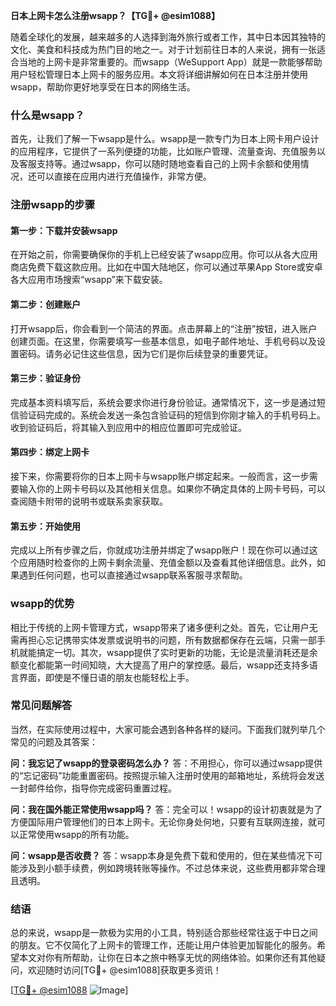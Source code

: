 **日本上网卡怎么注册wsapp？【TG💪+ @esim1088】**

随着全球化的发展，越来越多的人选择到海外旅行或者工作，其中日本因其独特的文化、美食和科技成为热门目的地之一。对于计划前往日本的人来说，拥有一张适合当地的上网卡是非常重要的。而wsapp（WeSupport App）就是一款能够帮助用户轻松管理日本上网卡的服务应用。本文将详细讲解如何在日本注册并使用wsapp，帮助你更好地享受在日本的网络生活。

### 什么是wsapp？

首先，让我们了解一下wsapp是什么。wsapp是一款专门为日本上网卡用户设计的应用程序，它提供了一系列便捷的功能，比如账户管理、流量查询、充值服务以及客服支持等。通过wsapp，你可以随时随地查看自己的上网卡余额和使用情况，还可以直接在应用内进行充值操作，非常方便。

### 注册wsapp的步骤

#### 第一步：下载并安装wsapp
在开始之前，你需要确保你的手机上已经安装了wsapp应用。你可以从各大应用商店免费下载这款应用。比如在中国大陆地区，你可以通过苹果App Store或安卓各大应用市场搜索“wsapp”来下载安装。

#### 第二步：创建账户
打开wsapp后，你会看到一个简洁的界面。点击屏幕上的“注册”按钮，进入账户创建页面。在这里，你需要填写一些基本信息，如电子邮件地址、手机号码以及设置密码。请务必记住这些信息，因为它们是你后续登录的重要凭证。

#### 第三步：验证身份
完成基本资料填写后，系统会要求你进行身份验证。通常情况下，这一步是通过短信验证码完成的。系统会发送一条包含验证码的短信到你刚才输入的手机号码上。收到验证码后，将其输入到应用中的相应位置即可完成验证。

#### 第四步：绑定上网卡
接下来，你需要将你的日本上网卡与wsapp账户绑定起来。一般而言，这一步需要输入你的上网卡号码以及其他相关信息。如果你不确定具体的上网卡号码，可以查阅随卡附带的说明书或联系卖家获取。

#### 第五步：开始使用
完成以上所有步骤之后，你就成功注册并绑定了wsapp账户！现在你可以通过这个应用随时检查你的上网卡剩余流量、充值金额以及查看其他详细信息。此外，如果遇到任何问题，也可以直接通过wsapp联系客服寻求帮助。

### wsapp的优势

相比于传统的上网卡管理方式，wsapp带来了诸多便利之处。首先，它让用户无需再担心忘记携带实体发票或说明书的问题，所有数据都保存在云端，只需一部手机就能搞定一切。其次，wsapp提供了实时更新的功能，无论是流量消耗还是余额变化都能第一时间知晓，大大提高了用户的掌控感。最后，wsapp还支持多语言界面，即使是不懂日语的朋友也能轻松上手。

### 常见问题解答

当然，在实际使用过程中，大家可能会遇到各种各样的疑问。下面我们就列举几个常见的问题及其答案：

**问：我忘记了wsapp的登录密码怎么办？**
答：不用担心，你可以通过wsapp提供的“忘记密码”功能重置密码。按照提示输入注册时使用的邮箱地址，系统将会发送一封邮件给你，指导你完成密码重置过程。

**问：我在国外能正常使用wsapp吗？**
答：完全可以！wsapp的设计初衷就是为了方便国际用户管理他们的日本上网卡。无论你身处何地，只要有互联网连接，就可以正常使用wsapp的所有功能。

**问：wsapp是否收费？**
答：wsapp本身是免费下载和使用的，但在某些情况下可能涉及到小额手续费，例如跨境转账等操作。不过总体来说，这些费用都非常合理且透明。

### 结语

总的来说，wsapp是一款极为实用的小工具，特别适合那些经常往返于中日之间的朋友。它不仅简化了上网卡的管理工作，还能让用户体验更加智能化的服务。希望本文对你有所帮助，让你在日本之旅中畅享无忧的网络体验。如果你还有其他疑问，欢迎随时访问[TG💪+ @esim1088]获取更多资讯！

[[TG💪+ @esim1088](https://t.me/s/esim1088) ![Image](https://i.postimg.cc/4NQfJmqS/Snipaste-2025-05-13-00-14-12.png)]